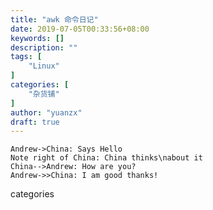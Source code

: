 ```yaml
---
title: "awk 命令日记"
date: 2019-07-05T00:33:56+08:00
keywords: []
description: ""
tags: [
    "Linux"
]
categories: [
    "杂货铺"
]
author: "yuanzx"
draft: true
---
```


```sequence
Andrew->China: Says Hello
Note right of China: China thinks\nabout it
China-->Andrew: How are you?
Andrew->>China: I am good thanks!
```

categories